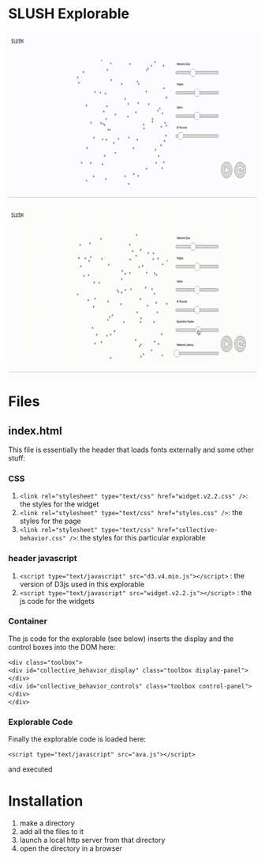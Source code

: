 # SLUSH Explorable

![](slush.gif)    

![](slush2.gif)

# Files

## index.html

This file is essentially the header that loads fonts externally and some other stuff:

### CSS

1. `<link rel="stylesheet" type="text/css" href="widget.v2.2.css" />`: the styles for the widget
2. `<link rel="stylesheet" type="text/css" href="styles.css" />`: the styles for the page
3. `<link rel="stylesheet" type="text/css" href="collective-behavior.css" />`: the styles for this particular explorable

### header javascript

1.  `<script type="text/javascript" src="d3.v4.min.js"></script>` : the version of D3js used in this explorable
2.  `<script type="text/javascript" src="widget.v2.2.js"></script>` : the js code for the widgets

### Container

The js code for the explorable (see below) inserts the display and the control boxes into the DOM here:

```
<div class="toolbox">
<div id="collective_behavior_display" class="toolbox display-panel"></div>
<div id="collective_behavior_controls" class="toolbox control-panel"></div>
</div>
```

### Explorable Code

Finally the explorable code is loaded here:

```
<script type="text/javascript" src="ava.js"></script>
```

and executed

# Installation

1. make a directory
2. add all the files to it
3. launch a local http server from that directory
4. open the directory in a browser
